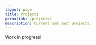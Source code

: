 ```yaml
---
layout: page
title: Projects
permalink: /projects/
description: Current and past projects.
---
```


Work in progress!